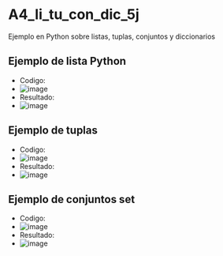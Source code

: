 # A4_li_tu_con_dic_5j
Ejemplo en Python sobre listas, tuplas, conjuntos y diccionarios
## Ejemplo de lista Python
- Codigo:
- ![image](https://github.com/user-attachments/assets/484724bf-1d36-4272-9ada-98ce93139f64)
- Resultado:
- ![image](https://github.com/user-attachments/assets/45a0f120-6aeb-4c51-b90b-eae5043f4454)
## Ejemplo de tuplas
- Codigo:
- ![image](https://github.com/user-attachments/assets/917da750-4ddb-42a1-a31c-71bb8cb305fd)
- Resultado:
- ![image](https://github.com/user-attachments/assets/0bb4b5f4-5885-4330-9dbc-8c362bbe6a47)
## Ejemplo de conjuntos set
- Codigo:
- ![image](https://github.com/user-attachments/assets/2004dd5b-99a6-44e9-8cdd-1f7d100462f6)
- Resultado:
- ![image](https://github.com/user-attachments/assets/a65edb84-42c2-47fa-a635-851a1930ab4e)
